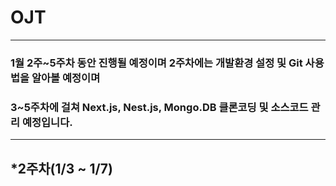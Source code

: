 # OJT
-------------
### 1월 2주~5주차 동안 진행될 예정이며 2주차에는 개발환경 설정 및 Git 사용법을 알아볼 예정이며
### 3~5주차에 걸쳐 Next.js, Nest.js, Mongo.DB 클론코딩 및 소스코드 관리 예정입니다.
-------------
## *2주차(1/3 ~ 1/7)
